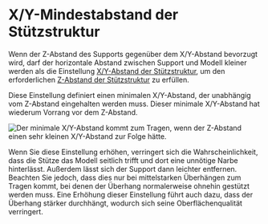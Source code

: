 X/Y-Mindestabstand der Stützstruktur
====
Wenn der Z-Abstand des Supports gegenüber dem X/Y-Abstand bevorzugt wird, darf der horizontale Abstand zwischen Support und Modell kleiner werden als die Einstellung [X/Y-Abstand der Stützstruktur](support_xy_distance.md), um den erforderlichen [Z-Abstand der Stützstruktur](support_z_distance.md) zu erfüllen.

Diese Einstellung definiert einen minimalen X/Y-Abstand, der unabhängig vom Z-Abstand eingehalten werden muss. Dieser minimale X/Y-Abstand hat wiederum Vorrang vor dem Z-Abstand.

![Der minimale X/Y-Abstand kommt zum Tragen, wenn der Z-Abstand einen sehr kleinen X/Y-Abstand zur Folge hätte.](../../../articles/images/support_z_overrides_xy.svg)

Wenn Sie diese Einstellung erhöhen, verringert sich die Wahrscheinlichkeit, dass die Stütze das Modell seitlich trifft und dort eine unnötige Narbe hinterlässt. Außerdem lässt sich der Support dann leichter entfernen. Beachten Sie jedoch, dass dies nur bei mittelstarken Überhängen zum Tragen kommt, bei denen der Überhang normalerweise ohnehin gestützt werden muss. Eine Erhöhung dieser Einstellung führt auch dazu, dass der Überhang stärker durchhängt, wodurch sich seine Oberflächenqualität verringert.